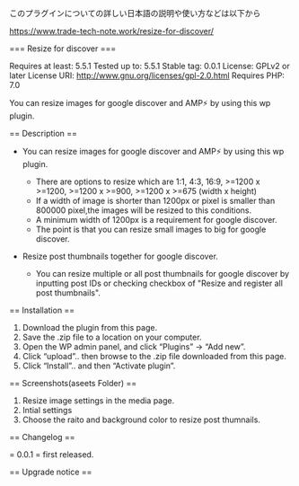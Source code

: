 ﻿このプラグインについての詳しい日本語の説明や使い方などは以下から

https://www.trade-tech-note.work/resize-for-discover/


=== Resize for discover ===

Requires at least: 5.5.1
Tested up to: 5.5.1
Stable tag: 0.0.1
License: GPLv2 or later
License URI: http://www.gnu.org/licenses/gpl-2.0.html
Requires PHP: 7.0

You can resize images for google discover and AMP⚡ by using this wp plugin.

== Description ==

* You can resize images for google discover and AMP⚡ by using this wp plugin.
   *  There are options to resize which are 1:1, 4:3, 16:9, >=1200 x >=1200,  >=1200 x >=900, >=1200 x >=675 (width x height)
   *  If a width of image is shorter than 1200px or pixel is smaller than 800000 pixel,the images will be resized to this conditions.
   *  A minimum width of 1200px is a requirement for google discover.
   *  The point is that you can resize small images to big for google discover.

* Resize post thumbnails together for google discover.
   * You can resize multiple or all post thumbnails for google discover by inputting post IDs or checking checkbox of "Resize and register all post thumbnails".


== Installation ==

1. Download the plugin from this page.
2. Save the .zip file to a location on your computer.
3. Open the WP admin panel, and click “Plugins” -> “Add new”.
4. Click “upload”.. then browse to the .zip file downloaded from this page.
5. Click “Install”.. and then “Activate plugin”.

== Screenshots(aseets Folder) ==

1. Resize image settings in the media page.
2. Intial settings
3. Choose the raito and background color to resize post thumnails.


== Changelog ==

= 0.0.1 =
first released.


== Upgrade notice ==


